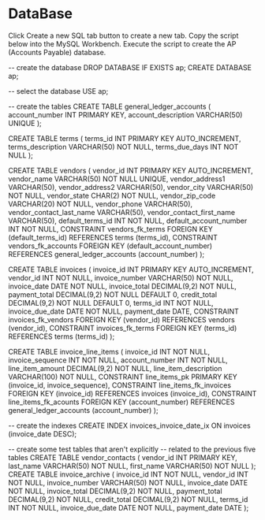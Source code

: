 # DataBase

Click Create a new SQL tab button to create a new tab.  Copy the script below into the MySQL 
Workbench. Execute the script to create the AP (Accounts Payable) database.


-- create the database
DROP DATABASE IF EXISTS ap;
CREATE DATABASE ap;

-- select the database
USE ap;


-- create the tables
CREATE TABLE general_ledger_accounts
(
  account_number        INT            PRIMARY KEY,
  account_description   VARCHAR(50)    UNIQUE );
  
  
  
  
  
  CREATE TABLE terms
(
  terms_id              INT            PRIMARY KEY   AUTO_INCREMENT,
  terms_description     VARCHAR(50)    NOT NULL,
  terms_due_days        INT            NOT NULL
);




CREATE TABLE vendors
(
  vendor_id                     INT            PRIMARY KEY   AUTO_INCREMENT,
  vendor_name                   VARCHAR(50)    NOT NULL      UNIQUE,
  vendor_address1               VARCHAR(50),
  vendor_address2               VARCHAR(50),
  vendor_city                   VARCHAR(50)    NOT NULL,
  vendor_state                  CHAR(2)        NOT NULL,
  vendor_zip_code               VARCHAR(20)    NOT NULL,
  vendor_phone                  VARCHAR(50),
  vendor_contact_last_name      VARCHAR(50),
  vendor_contact_first_name     VARCHAR(50),
  default_terms_id              INT            NOT NULL,
  default_account_number        INT            NOT NULL,
  CONSTRAINT vendors_fk_terms
    FOREIGN KEY (default_terms_id)
    REFERENCES terms (terms_id),
  CONSTRAINT vendors_fk_accounts
    FOREIGN KEY (default_account_number)
    REFERENCES general_ledger_accounts (account_number)
);




CREATE TABLE invoices
(
  invoice_id            INT            PRIMARY KEY   AUTO_INCREMENT,
  vendor_id             INT            NOT NULL,
  invoice_number        VARCHAR(50)    NOT NULL,
  invoice_date          DATE           NOT NULL,
  invoice_total         DECIMAL(9,2)   NOT NULL,
  payment_total         DECIMAL(9,2)   NOT NULL      DEFAULT 0,
  credit_total          DECIMAL(9,2)   NOT NULL      DEFAULT 0,
  terms_id              INT            NOT NULL,
  invoice_due_date      DATE           NOT NULL,
  payment_date          DATE,
  CONSTRAINT invoices_fk_vendors
    FOREIGN KEY (vendor_id)
    REFERENCES vendors (vendor_id),
  CONSTRAINT invoices_fk_terms
    FOREIGN KEY (terms_id)
    REFERENCES terms (terms_id)
);




CREATE TABLE invoice_line_items
(
  invoice_id              INT            NOT NULL,
  invoice_sequence        INT            NOT NULL,
  account_number          INT            NOT NULL,
  line_item_amount        DECIMAL(9,2)   NOT NULL,
  line_item_description   VARCHAR(100)   NOT NULL,
  CONSTRAINT line_items_pk
    PRIMARY KEY (invoice_id, invoice_sequence),
  CONSTRAINT line_items_fk_invoices
    FOREIGN KEY (invoice_id)
    REFERENCES invoices (invoice_id),
  CONSTRAINT line_items_fk_acounts
    FOREIGN KEY (account_number)
    REFERENCES general_ledger_accounts (account_number)
);


-- create the indexes
CREATE INDEX invoices_invoice_date_ix
  ON invoices (invoice_date DESC);
  
  
  -- create some test tables that aren't explicitly
-- related to the previous five tables
CREATE TABLE vendor_contacts
(
  vendor_id       INT          PRIMARY KEY,
  last_name       VARCHAR(50)  NOT NULL,
  first_name      VARCHAR(50)  NOT NULL
);
CREATE TABLE invoice_archive
(
  invoice_id          INT          NOT NULL,
  vendor_id           INT          NOT NULL,
  invoice_number      VARCHAR(50)  NOT NULL,
  invoice_date        DATE         NOT NULL,
  invoice_total       DECIMAL(9,2) NOT NULL,
  payment_total       DECIMAL(9,2) NOT NULL,
  credit_total        DECIMAL(9,2) NOT NULL,
  terms_id            INT          NOT NULL,
  invoice_due_date    DATE         NOT NULL,
  payment_date        DATE
);


